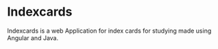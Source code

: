 # Indexcards

Indexcards is a web Application for index cards for studying made using Angular and Java.


